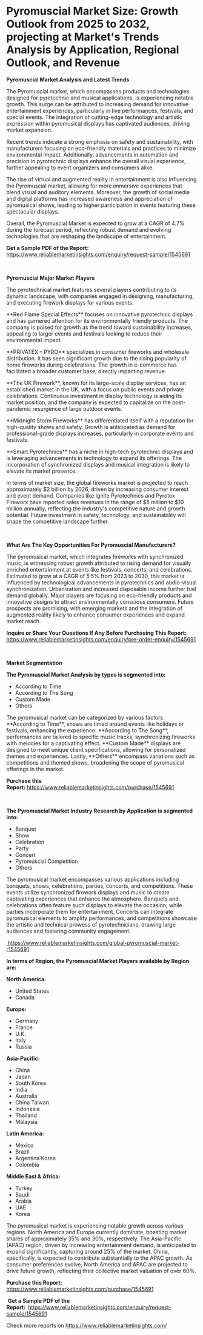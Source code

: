 <p><h1>Pyromuscial Market Size: Growth Outlook from 2025 to 2032, projecting at Market's Trends Analysis by Application, Regional Outlook, and Revenue</h1></p><p><strong>Pyromuscial Market Analysis and Latest Trends</strong></p>
<p><p>The Pyromuscial market, which encompasses products and technologies designed for pyrotechnic and musical applications, is experiencing notable growth. This surge can be attributed to increasing demand for innovative entertainment experiences, particularly in live performances, festivals, and special events. The integration of cutting-edge technology and artistic expression within pyromusical displays has captivated audiences, driving market expansion.</p><p>Recent trends indicate a strong emphasis on safety and sustainability, with manufacturers focusing on eco-friendly materials and practices to minimize environmental impact. Additionally, advancements in automation and precision in pyrotechnic displays enhance the overall visual experience, further appealing to event organizers and consumers alike. </p><p>The rise of virtual and augmented reality in entertainment is also influencing the Pyromuscial market, allowing for more immersive experiences that blend visual and auditory elements. Moreover, the growth of social media and digital platforms has increased awareness and appreciation of pyromusical shows, leading to higher participation in events featuring these spectacular displays. </p><p>Overall, the Pyromuscial Market is expected to grow at a CAGR of 4.7% during the forecast period, reflecting robust demand and evolving technologies that are reshaping the landscape of entertainment.</p></p>
<p><strong>Get a Sample PDF of the Report:&nbsp;</strong> <a href="https://www.reliablemarketinsights.com/enquiry/request-sample/1545691?utm_campaign=2593&utm_medium=2&utm_source=Github&utm_content=ia&utm_term=08042025&utm_id=pyromuscial">https://www.reliablemarketinsights.com/enquiry/request-sample/1545691</a></p>
<p>&nbsp;</p>
<p><strong>Pyromuscial Major Market Players</strong></p>
<p><p>The pyrotechnical market features several players contributing to its dynamic landscape, with companies engaged in designing, manufacturing, and executing firework displays for various events. </p><p>**Red Flame Special Effects** focuses on innovative pyrotechnic displays and has garnered attention for its environmentally friendly products. The company is poised for growth as the trend toward sustainability increases, appealing to larger events and festivals looking to reduce their environmental impact.</p><p>**PRIVATEX – PYRO** specializes in consumer fireworks and wholesale distribution. It has seen significant growth due to the rising popularity of home fireworks during celebrations. The growth in e-commerce has facilitated a broader customer base, directly impacting revenue.</p><p>**The UK Firework**, known for its large-scale display services, has an established market in the UK, with a focus on public events and private celebrations. Continuous investment in display technology is aiding its market position, and the company is expected to capitalize on the post-pandemic resurgence of large outdoor events.</p><p>**Midnight Storm Fireworks** has differentiated itself with a reputation for high-quality shows and safety. Growth is anticipated as demand for professional-grade displays increases, particularly in corporate events and festivals.</p><p>**Smart Pyrotechnics** has a niche in high-tech pyrotechnic displays and is leveraging advancements in technology to expand its offerings. The incorporation of synchronized displays and musical integration is likely to elevate its market presence.</p><p>In terms of market size, the global fireworks market is projected to reach approximately $2 billion by 2026, driven by increasing consumer interest and event demand. Companies like Ignite Pyrotechnics and Pyrotex Fireworx have reported sales revenues in the range of $5 million to $10 million annually, reflecting the industry's competitive nature and growth potential. Future investment in safety, technology, and sustainability will shape the competitive landscape further.</p></p>
<p>&nbsp;</p>
<p><strong>What Are The Key Opportunities For Pyromuscial Manufacturers?</strong></p>
<p><p>The pyromusical market, which integrates fireworks with synchronized music, is witnessing robust growth attributed to rising demand for visually enriched entertainment at events like festivals, concerts, and celebrations. Estimated to grow at a CAGR of 5.5% from 2023 to 2030, this market is influenced by technological advancements in pyrotechnics and audio-visual synchronization. Urbanization and increased disposable income further fuel demand globally. Major players are focusing on eco-friendly products and innovative designs to attract environmentally conscious consumers. Future prospects are promising, with emerging markets and the integration of augmented reality likely to enhance consumer experiences and expand market reach.</p></p>
<p><strong>Inquire or Share Your Questions If Any Before Purchasing This Report:</strong> <a href="https://www.reliablemarketinsights.com/enquiry/pre-order-enquiry/1545691?utm_campaign=2593&utm_medium=2&utm_source=Github&utm_content=ia&utm_term=08042025&utm_id=pyromuscial">https://www.reliablemarketinsights.com/enquiry/pre-order-enquiry/1545691</a></p>
<p>&nbsp;</p>
<p><strong>Market Segmentation</strong></p>
<p><strong>The Pyromuscial Market Analysis by types is segmented into:</strong></p>
<p><ul><li>According to Time</li><li>According to The Song</li><li>Custom Made</li><li>Others</li></ul></p>
<p><p>The pyromusical market can be categorized by various factors. **According to Time**, shows are timed around events like holidays or festivals, enhancing the experience. **According to The Song**, performances are tailored to specific music tracks, synchronizing fireworks with melodies for a captivating effect. **Custom Made** displays are designed to meet unique client specifications, allowing for personalized themes and experiences. Lastly, **Others** encompass variations such as competitions and themed shows, broadening the scope of pyromusical offerings in the market.</p></p>
<p><strong>Purchase this Report:&nbsp;</strong><a href="https://www.reliablemarketinsights.com/purchase/1545691?utm_campaign=2593&utm_medium=2&utm_source=Github&utm_content=ia&utm_term=08042025&utm_id=pyromuscial">https://www.reliablemarketinsights.com/purchase/1545691</a></p>
<p>&nbsp;</p>
<p><strong>The Pyromuscial Market Industry Research by Application is segmented into:</strong></p>
<p><ul><li>Banquet</li><li>Show</li><li>Celebration</li><li>Party</li><li>Concert</li><li>Pyromuscial Competition</li><li>Others</li></ul></p>
<p><p>The pyromusical market encompasses various applications including banquets, shows, celebrations, parties, concerts, and competitions. These events utilize synchronized firework displays and music to create captivating experiences that enhance the atmosphere. Banquets and celebrations often feature such displays to elevate the occasion, while parties incorporate them for entertainment. Concerts can integrate pyromusical elements to amplify performances, and competitions showcase the artistic and technical prowess of pyrotechnicians, drawing large audiences and fostering community engagement.</p></p>
<p><a href="https://www.reliablemarketinsights.com/global-pyromuscial-market-r1545691?utm_campaign=2593&utm_medium=2&utm_source=Github&utm_content=ia&utm_term=08042025&utm_id=pyromuscial">&nbsp;https://www.reliablemarketinsights.com/global-pyromuscial-market-r1545691</a></p>
<p><strong>In terms of Region, the Pyromuscial Market Players available by Region are:</strong></p>
<p>
    <p> <strong> North America: </strong>
        <ul>
            <li>United States</li>
            <li>Canada</li>
        </ul>
        </p> 
    <p> <strong> Europe: </strong>
        <ul>
            <li>Germany</li>
            <li>France</li>
            <li>U.K.</li>
            <li>Italy</li>
            <li>Russia</li>
        </ul>
        </p> 
    <p> <strong> Asia-Pacific: </strong>
        <ul>
            <li>China</li>
            <li>Japan</li>
            <li>South Korea</li>
            <li>India</li>
            <li>Australia</li>
            <li>China Taiwan</li>
            <li>Indonesia</li>
            <li>Thailand</li>
            <li>Malaysia</li>
        </ul>
        </p> 
    <p> <strong> Latin America: </strong>
        <ul>
            <li>Mexico</li>
            <li>Brazil</li>
            <li>Argentina Korea</li>
            <li>Colombia</li>
        </ul>
        </p> 
    <p> <strong> Middle East & Africa: </strong>
        <ul>
            <li>Turkey</li>
            <li>Saudi</li>
            <li>Arabia</li>
            <li>UAE</li>
            <li>Korea</li>
        </ul>
    </p>
    </p>
<p><p>The pyromusical market is experiencing notable growth across various regions. North America and Europe currently dominate, boasting market shares of approximately 35% and 30%, respectively. The Asia-Pacific (APAC) region, driven by increasing entertainment demand, is anticipated to expand significantly, capturing around 25% of the market. China, specifically, is expected to contribute substantially to the APAC growth. As consumer preferences evolve, North America and APAC are projected to drive future growth, reflecting their collective market valuation of over 60%.</p></p>
<p><strong>Purchase this Report: </strong><a href="https://www.reliablemarketinsights.com/purchase/1545691?utm_campaign=2593&utm_medium=2&utm_source=Github&utm_content=ia&utm_term=08042025&utm_id=pyromuscial">https://www.reliablemarketinsights.com/purchase/1545691</a></p>
<p>&nbsp;<strong>Get a Sample PDF of the Report:&nbsp;&nbsp;</strong><a href="https://www.reliablemarketinsights.com/enquiry/request-sample/1545691?utm_campaign=2593&utm_medium=2&utm_source=Github&utm_content=ia&utm_term=08042025&utm_id=pyromuscial">https://www.reliablemarketinsights.com/enquiry/request-sample/1545691</a></p>
<p><strong></strong></p>
<p>Check more reports on <a href="https://www.reliablemarketinsights.com/?utm_campaign=2593&utm_medium=2&utm_source=Github&utm_content=ia&utm_term=08042025&utm_id=pyromuscial">https://www.reliablemarketinsights.com/</a></p>